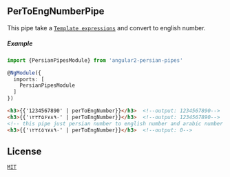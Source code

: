 ## PerToEngNumberPipe

This pipe take a [`Template expressions`](https://angular.io/guide/template-syntax#!) and convert to english number.

##### Example

``` typescript
import {PersianPipesModule} from 'angular2-persian-pipes'

@NgModule({
  imports: [
    PersianPipesModule
  ]
})
```

```html
<h3>{{'1234567890' | perToEngNumber}}</h3>  <!--output: 1234567890-->
<h3>{{'۱۲۳۴۵۶۷۸۹۰' | perToEngNumber}}</h3>  <!--output: 1234567890-->
<!-- this pipe just persian number to english number and arabic number not suported this pipe. -->
<h3>{{'۱۲۳٤٥٦۷۸۹۰' | perToEngNumber}}</h3>  <!--output: 0-->
```

## License

[`MIT`](./LICENSE.md)